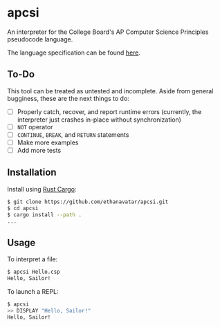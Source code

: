 # apcsi

An interpreter for the College Board's AP Computer Science Principles pseudocode language.

The language specification can be found [here](https://apcentral.collegeboard.org/media/pdf/ap-computer-science-principles-exam-reference-sheet.pdf).

## To-Do

This tool can be treated as untested and incomplete. Aside from general bugginess, these are the next things to do:

- [ ] Properly catch, recover, and report runtime errors (currently, the interpreter just crashes in-place without synchronization)
- [ ] `NOT` operator
- [ ] `CONTINUE`, `BREAK`, and `RETURN` statements
- [ ] Make more examples
- [ ] Add more tests

## Installation

Install using [Rust Cargo](https://www.rust-lang.org/tools/install):

```bash
$ git clone https://github.com/ethanavatar/apcsi.git
$ cd apcsi
$ cargo install --path .
...
```

## Usage

To interpret a file:

```bash
$ apcsi Hello.csp
Hello, Sailor!
```

To launch a REPL:

```bash
$ apcsi
>> DISPLAY "Hello, Sailor!"
Hello, Sailor!
```
